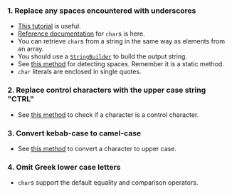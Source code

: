 ### 1. Replace any spaces encountered with underscores

- [This tutorial][chars-tutorial] is useful.
- [Reference documentation][chars-docs] for `char`s is here.
- You can retrieve `char`s from a string in the same way as elements from an array.
- You should use a [`StringBuilder`][string-builder] to build the output string.
- See [this method][iswhitespace] for detecting spaces. Remember it is a static method.
- `char` literals are enclosed in single quotes.

### 2. Replace control characters with the upper case string "CTRL"

- See [this method][iscontrol] to check if a character is a control character.

### 3. Convert kebab-case to camel-case

- See [this method][toupper] to convert a character to upper case.

### 4. Omit Greek lower case letters

- `char`s support the default equality and comparison operators.

[chars-docs]: https://docs.oracle.com/en/java/javase/14/docs/api/java.base/java/lang/Character.html
[chars-tutorial]: todo
[string-builder]: https://docs.oracle.com/en/java/javase/14/docs/api/java.base/java/lang/StringBuilder.html
[iswhitespace]: https://docs.oracle.com/en/java/javase/14/docs/api/java.base/java/lang/Character.html#isWhitespace(char)
[iscontrol]: https://docs.oracle.com/en/java/javase/14/docs/api/java.base/java/lang/Character.html#isISOControl(char)
[toupper]: https://docs.oracle.com/en/java/javase/14/docs/api/java.base/java/lang/Character.html#toUpperCase(char)
[equality]: tbd
[comparison]: tbd
